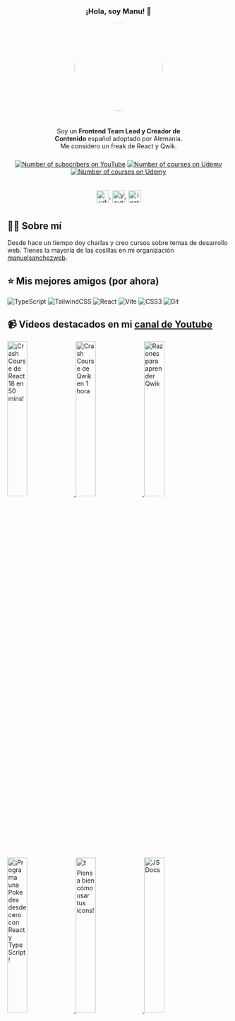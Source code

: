 <div align="center">

<h3 align="center">¡Hola, soy Manu! 👋</h3>

<img align="center" style="border-radius: 50%; margin-bottom: 10px;" width="200" src="https://www.manuelsanchezweb.com/img/manuel-keyboard.svg" />

</div>

<br />

<p align="center" style="margin: 10px auto; width: 300px;">Soy un <strong>Frontend Team Lead y Creador de Contenido</strong> español adoptado por Alemania. <br /> Me considero un freak de React y Qwik.</p>

<div align="center" style="display: flex; margin: 10px 0; justify-content: center; gap: 10px;">

[![Number of subscribers on YouTube](https://img.shields.io/youtube/channel/subscribers/UCX3IE_OjG20p_AwbX06YAEg?style=social)](https://www.youtube.com/channel/UCX3IE_OjG20p_AwbX06YAEg?sub_confirmation=1)
[![Number of courses on Udemy](https://img.shields.io/badge/udemy%20courses-6-green)](https://www.udemy.com/user/manuel-sanchez-324/)
[![Number of courses on Udemy](https://img.shields.io/badge/udemy%20students-+10000-green)](https://www.udemy.com/user/manuel-sanchez-324/)

</div>

<div align="center" style="padding: 10px; width: fit-content; margin: 10px auto;">
    <a href="https://www.udemy.com/user/manuel-sanchez-324/" target="blank" style='margin-right:4px'>
        <img align="center" src="https://cdn.jsdelivr.net/npm/simple-icons@3.0.1/icons/udemy.svg" alt="udemy manuelsanchezweb" height="28px" width="28px" />
    </a>
    <a href="https://www.youtube.com/channel/UCX3IE_OjG20p_AwbX06YAEg?sub_confirmation=1" target="blank" style='margin-right:4px'>
        <img align="center" src="https://cdn.jsdelivr.net/npm/simple-icons@3.0.1/icons/youtube.svg" alt="youtube manuelsanchezweb" height="28px" width="28px" />
    </a>
    <a href="https://www.instagram.com/manuelsanchezweb/" target="blank">
        <img align="center" src="https://cdn.jsdelivr.net/npm/simple-icons@3.0.1/icons/instagram.svg" alt="instagram manuelsanchezweb" height="28px" width="28px" />
    </a>
</div>

## 👨‍💻 Sobre mí

Desde hace un tiempo doy charlas y creo cursos sobre temas de desarrollo web. Tienes la mayoría de las cosillas en mi organización [manuelsanchezweb](https://github.com/orgs/manuelsanchezweb/repositories).

## ⭐️ Mis mejores amigos (por ahora)

![TypeScript](https://img.shields.io/badge/typescript-%23007ACC.svg?style=for-the-badge&logo=typescript&logoColor=white)
![TailwindCSS](https://img.shields.io/badge/tailwindcss-%2338B2AC.svg?style=for-the-badge&logo=tailwind-css&logoColor=white)
![React](https://img.shields.io/badge/react-%2320232a.svg?style=for-the-badge&logo=react&logoColor=%2361DAFB)
![Vite](https://img.shields.io/badge/vite-%23646CFF.svg?style=for-the-badge&logo=vite&logoColor=white)
![CSS3](https://img.shields.io/badge/css3-%231572B6.svg?style=for-the-badge&logo=css3&logoColor=white)
![Git](https://img.shields.io/badge/git-%23F05033.svg?style=for-the-badge&logo=git&logoColor=white)

## 📹 Videos destacados en mi [canal de Youtube](https://www.youtube.com/channel/UCX3IE_OjG20p_AwbX06YAEg?sub_confirmation=1)

<a href='https://youtu.be/o0HwamjhsWw' target='_blank'>
  <img width='30%' src='https://i9.ytimg.com/vi_webp/o0HwamjhsWw/mqdefault.webp?v=6406f97e&sqp=CPDm1qQG&rs=AOn4CLDONf9gr1DqbuBSdqBQNUkj-RXWHg' alt='¡Crash Course de React 18 en 50 mins!' />
</a>
<a href='https://youtu.be/X4puVLRTr4k' target='_blank'>
  <img width='30%' src='https://i9.ytimg.com/vi_webp/X4puVLRTr4k/mqdefault.webp?v=641488ee&sqp=CPDm1qQG&rs=AOn4CLAXj7R2tTr19mdKn83pnQTqdTrZXg' alt='Crash Course de Qwik en 1 hora' />
</a>
<a href='https://youtu.be/DcCpwpJQmG0' target='_blank'>
  <img width='30%' src='https://i9.ytimg.com/vi_webp/DcCpwpJQmG0/mqdefault.webp?v=63ca9610&sqp=CPDm1qQG&rs=AOn4CLBHz4mlD_GcMuUAz5iVY2GKMN78uw' alt='Razones para aprender Qwik' />
</a>
<a href='https://youtu.be/RMrA3xkbMMs' target='_blank'>
  <img width='30%' src='https://i9.ytimg.com/vi/RMrA3xkbMMs/mqdefault.jpg?v=63d23d5a&sqp=CPDm1qQG&rs=AOn4CLA7IARqs5j9yo5WuWKdKZXHurGC9A' alt='¡Programa una Pokedex desde cero con React y TypeScript!' />
</a>
<a href='https://youtu.be/vppEoqCtZkM' target='_blank'>
  <img width='30%' src='https://i9.ytimg.com/vi_webp/vppEoqCtZkM/mqdefault.webp?v=643713dc&sqp=CJzp1qQG&rs=AOn4CLDo8Cq3OqzWFiU1AlVgRdvf0o942w' alt='❗️ Piensa bien cómo usar tus icons!' />
</a>
<a href='https://youtu.be/_ugRzPfQ8Zg' target='_blank'>
  <img width='30%' src='https://i9.ytimg.com/vi_webp/_ugRzPfQ8Zg/mqdefault.webp?v=64590f9e&sqp=CJzp1qQG&rs=AOn4CLAH-cVluqbLDdagCqKZLVaNJzsJ6Q' alt='JSDocs' />
</a>
